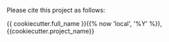 Please cite this project as follows:

{{ cookiecutter.full_name }}({% now 'local', '%Y' %}),  {{cookiecutter.project_name}}